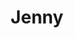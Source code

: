 ---
ref: sol-010-0048
title: "Jenny"
author_name: ["Guilherme de Casquilho"]
publisher: ["Bertrand"]
year: "unknown date"
origin: ["Portugal"]
formats: ["book-cover"]
disciplines: ["graphic-design"]
tags:
layout: artifact
status: ["scan"]
published: false
int_published: false
image_count:
date_added: 2023-06-16
batch:
---